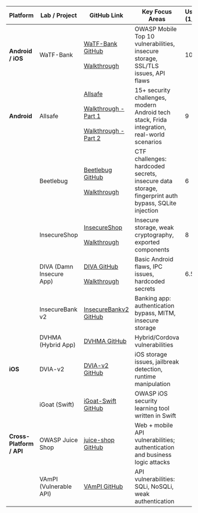 
| Platform                 | Lab / Project            | GitHub Link                                                                                                                                                                                                                                                                 | Key Focus Areas                                                                                     | Useful (1/10) |
| ------------------------ | ------------------------ | --------------------------------------------------------------------------------------------------------------------------------------------------------------------------------------------------------------------------------------------------------------------------- | --------------------------------------------------------------------------------------------------- | ------------- |
| **Android / iOS**        | WaTF-Bank                | [WaTF-Bank GitHub](https://github.com/WaTF-Team/WaTF-Bank/tree/master)<br><br>[Walkthrough](https://medium.com/@gpetro/watf-bank-walkthrough-41bb7a9ceb0e)                                                                                                                  | OWASP Mobile Top 10 vulnerabilities, insecure storage, SSL/TLS issues, API flaws                    | 10            |
| **Android**              | Allsafe                  | [Allsafe](https://github.com/t0thkr1s/allsafe-android?utm_source=chatgpt.com)<br><br>[Walkthrough - Part 1](https://justahmed.github.io/android/Allsafe-Walkthrough-Part-1/)<br><br>[Walkthrough - Part 2](https://justahmed.github.io/android/Allsafe-Walkthrough-Part-2/) | 15+ security challenges, modern Android tech stack, Frida integration, real-world scenarios         | 9             |
|                          | Beetlebug                | [Beetlebug GitHub](https://github.com/hafiz-ng/Beetlebug)<br><br>[Walkthrough](https://medium.com/@68abdelrahmanmohamed/beetlebug-android-ctf-walk-through-19a18ffce9ad)                                                                                                    | CTF challenges: hardcoded secrets, insecure data storage, fingerprint auth bypass, SQLite injection | 6             |
|                          | InsecureShop             | [InsecureShop](https://github.com/hax0rgb/InsecureShop)<br><br>[Walkthrough](https://itsfading.github.io/posts/Insecureshop-Android-Vulnerable-Application-Writeup/)                                                                                                        | Insecure storage, weak cryptography, exported components                                            | 8             |
|                          | DIVA (Damn Insecure App) | [DIVA GitHub](https://github.com/0xArab/diva-apk-file)<br><br>[Walkthrough](https://can-ozkan.medium.com/damn-insecure-vulnerable-application-diva-apk-walkthrough-66ce37ae8b50)                                                                                            | Basic Android flaws, IPC issues, hardcoded secrets                                                  | 6.5           |
|                          | InsecureBank v2          | [InsecureBankv2 GitHub](https://github.com/OWASP/InsecureBankv2)                                                                                                                                                                                                            | Banking app: authentication bypass, MITM, insecure storage                                          |               |
|                          | DVHMA (Hybrid App)       | [DVHMA GitHub](https://github.com/OWASP/DVHMA)                                                                                                                                                                                                                              | Hybrid/Cordova vulnerabilities                                                                      |               |
| **iOS**                  | DVIA-v2                  | [DVIA-v2 GitHub](https://github.com/OWASP/DVIA-v2)                                                                                                                                                                                                                          | iOS storage issues, jailbreak detection, runtime manipulation                                       |               |
|                          | iGoat (Swift)            | [iGoat-Swift GitHub](https://github.com/OWASP/iGoat-Swift)                                                                                                                                                                                                                  | OWASP iOS security learning tool written in Swift                                                   |               |
| **Cross-Platform / API** | OWASP Juice Shop         | [juice-shop GitHub](https://github.com/OWASP/juice-shop)                                                                                                                                                                                                                    | Web + mobile API vulnerabilities; authentication and business logic attacks                         |               |
|                          | VAmPI (Vulnerable API)   | [VAmPI GitHub](https://github.com/OWASP/VAmPI)                                                                                                                                                                                                                              | API vulnerabilities: SQLi, NoSQLi, weak authentication                                              |               |

